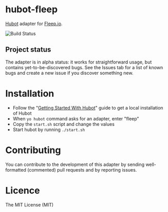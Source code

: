 # hubot-fleep

[Hubot](https://github.com/github/hubot) adapter for [Fleep.io](http://fleep.io).

![Build Status](https://travis-ci.org/anroots/hubot-fleep.svg)

## Project status

The adapter is in alpha status: it works for straightforward usage, but contains yet-to-be-discovered bugs. See the Issues tab for a list of known bugs and create a new issue if you discover something new.

# Installation

* Follow the "[Getting Started With Hubot](https://github.com/github/hubot/blob/master/docs/README.md)" guide to get a local installation of Hubot
* When `yo hubot` command asks for an adapter, enter "fleep"
* Copy the `start.sh` script and change the values
* Start hubot by running `./start.sh`

# Contributing

You can contribute to the development of this adapter by sending well-formatted (commented) pull requests and by reporting issues.

# Licence

The MIT License (MIT)
